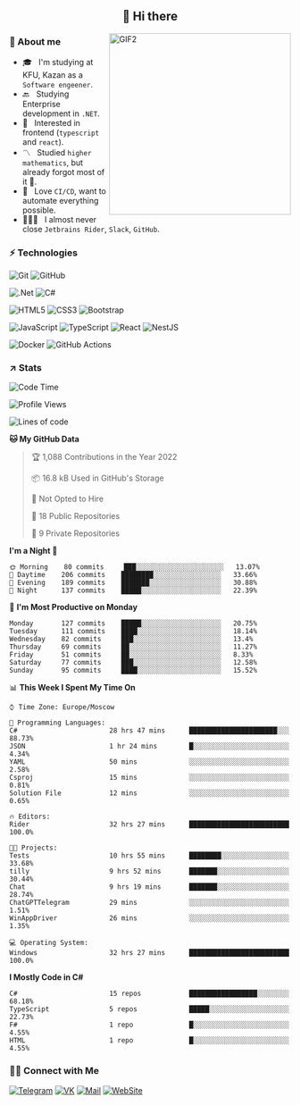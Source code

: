 <h2 align="center">👋 Hi there</h1>
<img align="right" alt="GIF2" src="https://user-images.githubusercontent.com/77479370/183249372-b46e9216-d622-4f3a-ad67-84b1a2c3049c.gif" width="325"/>


<h3>🧐 About me</h3>

- 🎓 &nbsp; I'm studying at KFU, Kazan as a `Software engeener`.
- 🔙 &nbsp; Studying Enterprise development in `.NET`.
- 💠 &nbsp; Interested in frontend (`typescript` and `react`).
- 〽️ &nbsp; Studied `higher mathematics`, but already forgot most of it 🤪.
- 💚 &nbsp; Love `CI/CD`, want to automate everything possible.
- 👨🏻‍💻 &nbsp; I almost never close `Jetbrains Rider`, `Slack`, `GitHub`. 


<h3>⚡ Technologies</h3>

![Git](https://img.shields.io/badge/git-%23F05033.svg?style=for-the-badge&logo=git&logoColor=white)
![GitHub](https://img.shields.io/badge/GitHub-100000?style=for-the-badge&logo=github&logoColor=white)

![.Net](https://img.shields.io/badge/.NET-5C2D91?style=for-the-badge&logo=.net&logoColor=white)
![C#](https://img.shields.io/badge/c%23-%23239120.svg?style=for-the-badge&logo=c-sharp&logoColor=white)

![HTML5](https://img.shields.io/badge/html5-%23E34F26.svg?style=for-the-badge&logo=html5&logoColor=white)
![CSS3](https://img.shields.io/badge/css3-%231572B6.svg?style=for-the-badge&logo=css3&logoColor=white)
![Bootstrap](https://img.shields.io/badge/Bootstrap-563D7C?style=for-the-badge&logo=bootstrap&logoColor=white)

![JavaScript](https://img.shields.io/badge/javascript-%23323330.svg?style=for-the-badge&logo=javascript&logoColor=%23F7DF1E)
![TypeScript](https://img.shields.io/badge/typescript-%23007ACC.svg?style=for-the-badge&logo=typescript&logoColor=white)
![React](https://img.shields.io/badge/react-%2320232a.svg?style=for-the-badge&logo=react&logoColor=%2361DAFB)
![NestJS](https://img.shields.io/badge/nestjs-E0234E?style=for-the-badge&logo=nestjs&logoColor=white)

![Docker](https://img.shields.io/badge/docker-%230db7ed.svg?style=for-the-badge&logo=docker&logoColor=white)
![GitHub Actions](https://img.shields.io/badge/github%20actions-%232671E5.svg?style=for-the-badge&logo=githubactions&logoColor=white)


<h3>↗️ Stats</h3>


<!--START_SECTION:waka-->
![Code Time](http://img.shields.io/badge/Code%20Time-567%20hrs%2025%20mins-blue)

![Profile Views](http://img.shields.io/badge/Profile%20Views-1-blue)

![Lines of code](https://img.shields.io/badge/From%20Hello%20World%20I%27ve%20Written-484%20Thousand%20lines%20of%20code-blue)

**🐱 My GitHub Data** 

> 🏆 1,088 Contributions in the Year 2022
 > 
> 📦 16.8 kB Used in GitHub's Storage 
 > 
> 🚫 Not Opted to Hire
 > 
> 📜 18 Public Repositories 
 > 
> 🔑 9 Private Repositories  
 > 
**I'm a Night 🦉** 

```text
🌞 Morning    80 commits     ███░░░░░░░░░░░░░░░░░░░░░░   13.07% 
🌆 Daytime    206 commits    ████████░░░░░░░░░░░░░░░░░   33.66% 
🌃 Evening    189 commits    ███████░░░░░░░░░░░░░░░░░░   30.88% 
🌙 Night      137 commits    █████░░░░░░░░░░░░░░░░░░░░   22.39%

```
📅 **I'm Most Productive on Monday** 

```text
Monday       127 commits    █████░░░░░░░░░░░░░░░░░░░░   20.75% 
Tuesday      111 commits    ████░░░░░░░░░░░░░░░░░░░░░   18.14% 
Wednesday    82 commits     ███░░░░░░░░░░░░░░░░░░░░░░   13.4% 
Thursday     69 commits     ██░░░░░░░░░░░░░░░░░░░░░░░   11.27% 
Friday       51 commits     ██░░░░░░░░░░░░░░░░░░░░░░░   8.33% 
Saturday     77 commits     ███░░░░░░░░░░░░░░░░░░░░░░   12.58% 
Sunday       95 commits     ████░░░░░░░░░░░░░░░░░░░░░   15.52%

```


📊 **This Week I Spent My Time On** 

```text
⌚︎ Time Zone: Europe/Moscow

💬 Programming Languages: 
C#                       28 hrs 47 mins      ██████████████████████░░░   88.73% 
JSON                     1 hr 24 mins        █░░░░░░░░░░░░░░░░░░░░░░░░   4.34% 
YAML                     50 mins             ░░░░░░░░░░░░░░░░░░░░░░░░░   2.58% 
Csproj                   15 mins             ░░░░░░░░░░░░░░░░░░░░░░░░░   0.81% 
Solution File            12 mins             ░░░░░░░░░░░░░░░░░░░░░░░░░   0.65%

🔥 Editors: 
Rider                    32 hrs 27 mins      █████████████████████████   100.0%

🐱‍💻 Projects: 
Tests                    10 hrs 55 mins      ████████░░░░░░░░░░░░░░░░░   33.68% 
tilly                    9 hrs 52 mins       ███████░░░░░░░░░░░░░░░░░░   30.44% 
Chat                     9 hrs 19 mins       ███████░░░░░░░░░░░░░░░░░░   28.74% 
ChatGPTTelegram          29 mins             ░░░░░░░░░░░░░░░░░░░░░░░░░   1.51% 
WinAppDriver             26 mins             ░░░░░░░░░░░░░░░░░░░░░░░░░   1.35%

💻 Operating System: 
Windows                  32 hrs 27 mins      █████████████████████████   100.0%

```

**I Mostly Code in C#** 

```text
C#                       15 repos            █████████████████░░░░░░░░   68.18% 
TypeScript               5 repos             █████░░░░░░░░░░░░░░░░░░░░   22.73% 
F#                       1 repo              █░░░░░░░░░░░░░░░░░░░░░░░░   4.55% 
HTML                     1 repo              █░░░░░░░░░░░░░░░░░░░░░░░░   4.55%

```



<!--END_SECTION:waka-->


<h3> 🤝🏻 Connect with Me </h3>

[![Telegram](https://img.shields.io/badge/Telegram-2CA5E0?style=for-the-badge&logo=telegram&logoColor=white)](https://t.me/ASLipatov)
[![VK](https://img.shields.io/badge/вконтакте-%232E87FB.svg?&style=for-the-badge&logo=vk&logoColor=white)](https://vk.com/lipatov.alexander)
[![Mail](https://img.shields.io/badge/Email-red?&style=for-the-badge&logo=Mail.Ru)](mailto:lipatov.work@bk.ru)
[![WebSite](https://img.shields.io/badge/-lipatovalexander.github.io-green?style=for-the-badge)](https://lipatovalexander.github.io)
